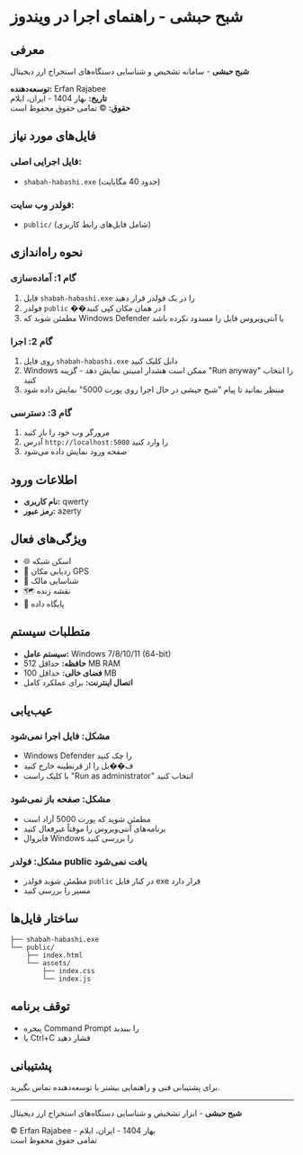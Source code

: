 # شبح حبشی - راهنمای اجرا در ویندوز

## معرفی

**شبح حبشی** - سامانه تشخیص و شناسایی دستگاه‌های استخراج ارز دیجیتال

**توسعه‌دهنده:** Erfan Rajabee  
**تاریخ:** بهار 1404 - ایران، ایلام  
**حقوق:** © تمامی حقوق محفوظ است

## فایل‌های مورد نیاز

### فایل اجرایی اصلی:

- `shabah-habashi.exe` (حدود 40 مگابایت)

### فولدر وب سایت:

- `public/` (شامل فایل‌های رابط کاربری)

## نحوه راه‌اندازی

### گام 1: آماده‌سازی

1. فایل `shabah-habashi.exe` را در یک فولدر قرار دهید
2. فولدر `public` ��ا در همان مکان کپی کنید
3. مطمئن شوید که Windows Defender یا آنتی‌ویروس فایل را مسدود نکرده باشد

### گام 2: اجرا

1. روی فایل `shabah-habashi.exe` دابل کلیک کنید
2. Windows ممکن است هشدار امنیتی نمایش دهد - گزینه "Run anyway" را انتخاب کنید
3. منتظر بمانید تا پیام "شبح حبشی در حال اجرا روی پورت 5000" نمایش داده شود

### گام 3: دسترسی

1. مرورگر وب خود را باز کنید
2. آدرس `http://localhost:5000` را وارد کنید
3. صفحه ورود نمایش داده می‌شود

## اطلاعات ورود

- **نام کاربری:** qwerty
- **رمز عبور:** azerty

## ویژگی‌های فعال

- 🌐 اسکن شبکه
- 📍 ردیابی مکان GPS
- 👤 شناسایی مالک
- 🗺️ نقشه زنده
- 💾 پایگاه داده

## متطلبات سیستم

- **سیستم عامل:** Windows 7/8/10/11 (64-bit)
- **حافظه:** حداقل 512 MB RAM
- **فضای خالی:** حداقل 100 MB
- **اتصال اینترنت:** برای عملکرد کامل

## عیب‌یابی

### مشکل: فایل اجرا نمی‌شود

- Windows Defender را چک کنید
- ف��یل را از قرنطینه خارج کنید
- با کلیک راست "Run as administrator" انتخاب کنید

### مشکل: صفحه باز نمی‌شود

- مطمئن شوید که پورت 5000 آزاد است
- برنامه‌های آنتی‌ویروس را موقتاً غیرفعال کنید
- فایروال Windows را بررسی کنید

### مشکل: فولدر public یافت نمی‌شود

- مطمئن شوید فولدر `public` در کنار فایل exe قرار دارد
- مسیر را بررسی کنید

## ساختار فایل‌ها

```
├── shabah-habashi.exe
└── public/
    ├── index.html
    └── assets/
        ├── index.css
        └── index.js
```

## توقف برنامه

- پنجره Command Prompt را ببندید
- یا Ctrl+C فشار دهید

## پشتیبانی

برای پشتیبانی فنی و راهنمایی بیشتر با توسعه‌دهنده تماس بگیرید.

---

**شبح حبشی** - ابزار تشخیص و شناسایی دستگاه‌های استخراج ارز دیجیتال

© Erfan Rajabee - بهار 1404 - ایران، ایلام  
تمامی حقوق محفوظ است
